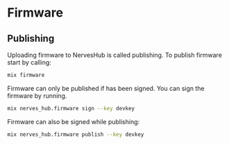 # Firmware

## Publishing

Uploading firmware to NervesHub is called publishing. To publish firmware start by calling:

```bash
mix firmware
```

Firmware can only be published if has been signed. You can sign the firmware by running.

```bash
mix nerves_hub.firmware sign --key devkey
```

Firmware can also be signed while publishing:

```bash
mix nerves_hub.firmware publish --key devkey
```

